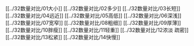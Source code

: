 [[../32数量对比/01大小]]
[[../32数量对比/02多少]]
[[../32数量对比/03长短]]
[[../32数量对比/04远近]]
[[../32数量对比/05高低]]
[[../32数量对比/06深浅]]
[[../32数量对比/07宽窄]]
[[../32数量对比/08粗细]]
[[../32数量对比/09厚薄]]
[[../32数量对比/10胖瘦]]
[[../32数量对比/11轻重]]
[[../32数量对比/12浓淡 疏密]]
[[../32数量对比/13松紧]]
[[../32数量对比/14快慢]]
